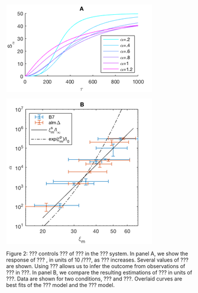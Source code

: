 ![A](Fig2A.png "Panel A")

![B](Fig2B.png "Panel B")

Figure 2: ??? controls
???
of ???
in the ??? system.
In panel A, we show the response of ???
, in units of 10
/???,
as ??? increases.
Several values of ??? are shown.
Using ???
allows us to infer the outcome
from observations of ???
in ???.
In panel B, we compare the resulting estimations of ???
in units of ???.
Data are shown for two conditions, ??? and ???.
Overlaid curves are best fits of the ??? model
and the ??? model.
